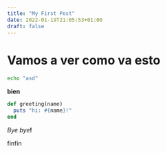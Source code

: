 ```yaml
---
title: "My First Post"
date: 2022-01-19T21:05:53+01:00
draft: false
---
```


# Vamos a ver como va esto

```bash
echo "asd"
```


**bien**

```ruby
def greeting(name)
  puts "hi: #{name}!"
end 
```

_Bye bye_**!**



finfin
